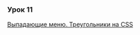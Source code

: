 ### Урок 11
[Выпадающие меню. Треугольники
на CSS](https://drive.google.com/drive/u/0/folders/1B2buikwsjBOFMAkryaTa-gNdiZdAnn-w)

